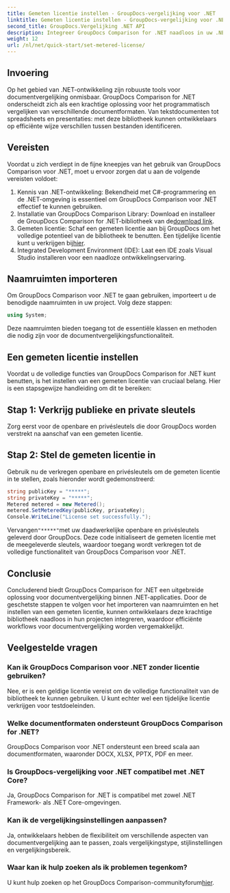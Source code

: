 ```yaml
---
title: Gemeten licentie instellen - GroupDocs-vergelijking voor .NET
linktitle: Gemeten licentie instellen - GroupDocs-vergelijking voor .NET
second_title: GroupDocs.Vergelijking .NET API
description: Integreer GroupDocs Comparison for .NET naadloos in uw .NET-projecten voor efficiënte documentvergelijkingsworkflows.
weight: 12
url: /nl/net/quick-start/set-metered-license/
---
```

## Invoering
Op het gebied van .NET-ontwikkeling zijn robuuste tools voor documentvergelijking onmisbaar. GroupDocs Comparison for .NET onderscheidt zich als een krachtige oplossing voor het programmatisch vergelijken van verschillende documentformaten. Van tekstdocumenten tot spreadsheets en presentaties: met deze bibliotheek kunnen ontwikkelaars op efficiënte wijze verschillen tussen bestanden identificeren.
## Vereisten
Voordat u zich verdiept in de fijne kneepjes van het gebruik van GroupDocs Comparison voor .NET, moet u ervoor zorgen dat u aan de volgende vereisten voldoet:
1. Kennis van .NET-ontwikkeling: Bekendheid met C#-programmering en de .NET-omgeving is essentieel om GroupDocs Comparison voor .NET effectief te kunnen gebruiken.
2.  Installatie van GroupDocs Comparison Library: Download en installeer de GroupDocs Comparison for .NET-bibliotheek van de[download link](https://releases.groupdocs.com/comparison/net/).
3. Gemeten licentie: Schaf een gemeten licentie aan bij GroupDocs om het volledige potentieel van de bibliotheek te benutten. Een tijdelijke licentie kunt u verkrijgen bij[hier](https://purchase.groupdocs.com/temporary-license/).
4. Integrated Development Environment (IDE): Laat een IDE zoals Visual Studio installeren voor een naadloze ontwikkelingservaring.

## Naamruimten importeren
Om GroupDocs Comparison voor .NET te gaan gebruiken, importeert u de benodigde naamruimten in uw project. Volg deze stappen:

```csharp
using System;
```
Deze naamruimten bieden toegang tot de essentiële klassen en methoden die nodig zijn voor de documentvergelijkingsfunctionaliteit.
## Een gemeten licentie instellen
Voordat u de volledige functies van GroupDocs Comparison for .NET kunt benutten, is het instellen van een gemeten licentie van cruciaal belang. Hier is een stapsgewijze handleiding om dit te bereiken:
## Stap 1: Verkrijg publieke en private sleutels
Zorg eerst voor de openbare en privésleutels die door GroupDocs worden verstrekt na aanschaf van een gemeten licentie.
## Stap 2: Stel de gemeten licentie in
Gebruik nu de verkregen openbare en privésleutels om de gemeten licentie in te stellen, zoals hieronder wordt gedemonstreerd:
```csharp
string publicKey = "*****";
string privateKey = "*****";
Metered metered = new Metered();
metered.SetMeteredKey(publicKey, privateKey);
Console.WriteLine("License set successfully.");
```
 Vervangen`"*****"`met uw daadwerkelijke openbare en privésleutels geleverd door GroupDocs. Deze code initialiseert de gemeten licentie met de meegeleverde sleutels, waardoor toegang wordt verkregen tot de volledige functionaliteit van GroupDocs Comparison voor .NET.

## Conclusie
Concluderend biedt GroupDocs Comparison for .NET een uitgebreide oplossing voor documentvergelijking binnen .NET-applicaties. Door de geschetste stappen te volgen voor het importeren van naamruimten en het instellen van een gemeten licentie, kunnen ontwikkelaars deze krachtige bibliotheek naadloos in hun projecten integreren, waardoor efficiënte workflows voor documentvergelijking worden vergemakkelijkt.
## Veelgestelde vragen
### Kan ik GroupDocs Comparison voor .NET zonder licentie gebruiken?
Nee, er is een geldige licentie vereist om de volledige functionaliteit van de bibliotheek te kunnen gebruiken. U kunt echter wel een tijdelijke licentie verkrijgen voor testdoeleinden.
### Welke documentformaten ondersteunt GroupDocs Comparison for .NET?
GroupDocs Comparison voor .NET ondersteunt een breed scala aan documentformaten, waaronder DOCX, XLSX, PPTX, PDF en meer.
### Is GroupDocs-vergelijking voor .NET compatibel met .NET Core?
Ja, GroupDocs Comparison for .NET is compatibel met zowel .NET Framework- als .NET Core-omgevingen.
### Kan ik de vergelijkingsinstellingen aanpassen?
Ja, ontwikkelaars hebben de flexibiliteit om verschillende aspecten van documentvergelijking aan te passen, zoals vergelijkingstype, stijlinstellingen en vergelijkingsbereik.
### Waar kan ik hulp zoeken als ik problemen tegenkom?
 U kunt hulp zoeken op het GroupDocs Comparison-communityforum[hier](https://forum.groupdocs.com/c/comparison/12).